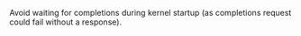 Avoid waiting for completions during kernel startup (as completions request could fail without a response).

